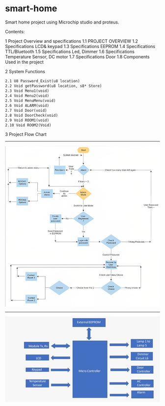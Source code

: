 # smart-home
Smart home project using Microchip studio and proteus.

Contents:

1 Project Overview and specifications
    1.1 PROJECT OVERVIEW
    1.2 Specifications LCD& keypad
    1.3 Specifications EEPROM
    1.4 Specifications TTL/Bluetooth
    1.5 Specifications Led, Dimmer
    1.6 Specifications Temperature Sensor, DC motor
    1.7 Specifications Door
    1.8 Components Used in the project

2 System Functions

    2.1 U8 Password_Exist(u8 location)
    2.2 Void getPassword(u8 location, s8* Store)
    2.3 Void Menu1(void)
    2.4 Void Menu2(void)
    2.5 Void MenuMenu(void)
    2.6 Void ALARM(void)
    2.7 Void Door(void)
    2.8 Void DoorCheck(void)
    2.9 Void ROOM1(void)
    2.10 Void ROOM2(Void)

3 Project Flow Chart
______________________________________________________________________________________

![Alt text](Flow%20Chart.png)
______________________________________________________________________________________

![Alt text](Block%20diagram.jpg)